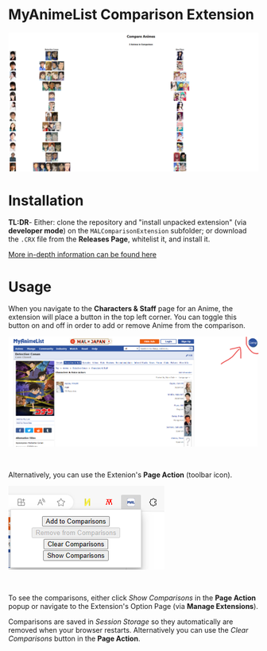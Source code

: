 # MyAnimeList Comparison Extension

<img src="images/comparison.png" />

# Installation
**TL:DR**- Either: clone the repository and "install unpacked extension" (via **developer mode**) on the `MALComparisonExtension` subfolder; or download the `.CRX` file from the **Releases Page**, whitelist it, and install it.

<a href="https://adamantlife.github.io/browserextension.html">More in-depth information can be found here</a>

# Usage
When you navigate to the **Characters & Staff** page for an Anime, the extension will place a button in the top left corner. You can toggle this button on and off in order to add or remove Anime from the comparison.

<img src="images/addbutton.png" />

&nbsp;

Alternatively, you can use the Extenion's **Page Action** (toolbar icon).

<img src="images/pageaction.png" />

&nbsp;

To see the comparisons, either click *Show Comparisons* in the **Page Action** popup or navigate to the Extension's Option Page (via **Manage Extensions**).

Comparisons are saved in *Session Storage* so they automatically are removed when your browser restarts. Alternatively you can use the *Clear Comparisons* button in the **Page Action**.